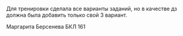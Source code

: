 Для тренировки сделала все варианты заданий, но в качестве дз должна была добавить только свой 3 вариант.

Маргарита Берсенева
БКЛ 161
